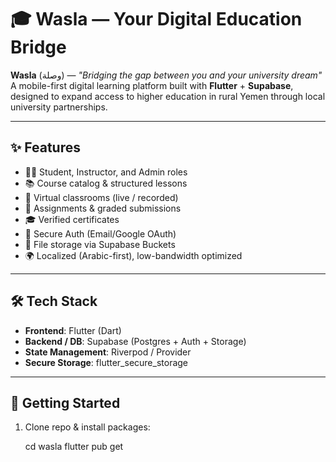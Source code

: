 # 🎓 Wasla — Your Digital Education Bridge

**Wasla** (وصلة) — *"Bridging the gap between you and your university dream"*  
A mobile-first digital learning platform built with **Flutter** + **Supabase**, designed to expand access to higher education in rural Yemen through local university partnerships.

---

## ✨ Features
- 👩‍🎓 Student, Instructor, and Admin roles  
- 📚 Course catalog & structured lessons  
- 🎥 Virtual classrooms (live / recorded)  
- 📝 Assignments & graded submissions  
- 🎓 Verified certificates  
- 🔐 Secure Auth (Email/Google OAuth)  
- 📁 File storage via Supabase Buckets  
- 🌍 Localized (Arabic-first), low-bandwidth optimized  

---

## 🛠 Tech Stack
- **Frontend**: Flutter (Dart)  
- **Backend / DB**: Supabase (Postgres + Auth + Storage)  
- **State Management**: Riverpod / Provider  
- **Secure Storage**: flutter_secure_storage  

---

## 🚀 Getting Started
1. Clone repo & install packages:
   
   cd wasla
   flutter pub get
